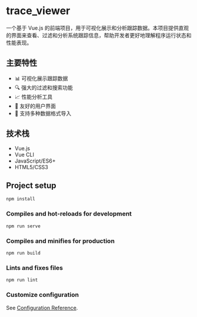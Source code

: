 # trace_viewer

一个基于 Vue.js 的前端项目，用于可视化展示和分析跟踪数据。本项目提供直观的界面来查看、过滤和分析系统跟踪信息，帮助开发者更好地理解程序运行状态和性能表现。

## 主要特性

- 📊 可视化展示跟踪数据
- 🔍 强大的过滤和搜索功能
- 📈 性能分析工具
- 🎨 友好的用户界面
- 💾 支持多种数据格式导入

## 技术栈

- Vue.js 
- Vue CLI
- JavaScript/ES6+
- HTML5/CSS3

## Project setup
```
npm install
```

### Compiles and hot-reloads for development
```
npm run serve
```

### Compiles and minifies for production
```
npm run build
```

### Lints and fixes files
```
npm run lint
```

### Customize configuration
See [Configuration Reference](https://cli.vuejs.org/config/).
